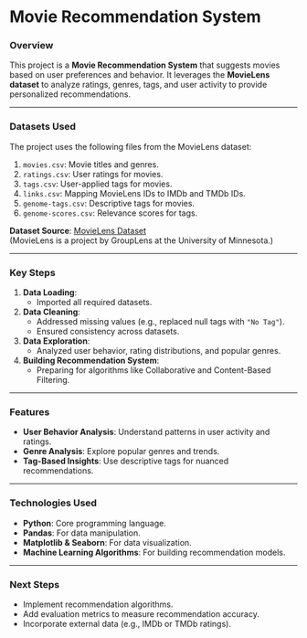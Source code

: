 # Movie Recommendation System

### **Overview**
This project is a **Movie Recommendation System** that suggests movies based on user preferences and behavior. It leverages the **MovieLens dataset** to analyze ratings, genres, tags, and user activity to provide personalized recommendations.

---

### **Datasets Used**
The project uses the following files from the MovieLens dataset:
1. `movies.csv`: Movie titles and genres.
2. `ratings.csv`: User ratings for movies.
3. `tags.csv`: User-applied tags for movies.
4. `links.csv`: Mapping MovieLens IDs to IMDb and TMDb IDs.
5. `genome-tags.csv`: Descriptive tags for movies.
6. `genome-scores.csv`: Relevance scores for tags.

**Dataset Source**: [MovieLens Dataset](https://grouplens.org/datasets/movielens/)  
(MovieLens is a project by GroupLens at the University of Minnesota.)

---

### **Key Steps**
1. **Data Loading**:
   - Imported all required datasets.
2. **Data Cleaning**:
   - Addressed missing values (e.g., replaced null tags with `"No Tag"`).
   - Ensured consistency across datasets.
3. **Data Exploration**:
   - Analyzed user behavior, rating distributions, and popular genres.
4. **Building Recommendation System**:
   - Preparing for algorithms like Collaborative and Content-Based Filtering.

---

### **Features**
- **User Behavior Analysis**: Understand patterns in user activity and ratings.
- **Genre Analysis**: Explore popular genres and trends.
- **Tag-Based Insights**: Use descriptive tags for nuanced recommendations.

---

### **Technologies Used**
- **Python**: Core programming language.
- **Pandas**: For data manipulation.
- **Matplotlib & Seaborn**: For data visualization.
- **Machine Learning Algorithms**: For building recommendation models.

---

### **Next Steps**
- Implement recommendation algorithms.
- Add evaluation metrics to measure recommendation accuracy.
- Incorporate external data (e.g., IMDb or TMDb ratings).
